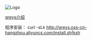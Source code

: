 ![Logo](http://photo.yupoo.com/chengtongda/CFCG1kEV/medish.jpg)

[greys介绍](https://github.com/chengtongda/greys-anatomy/wiki/Greys-Anatomy)

程序安装：
curl -sLk http://greys.oss-cn-hangzhou.aliyuncs.com/install.sh|ksh
